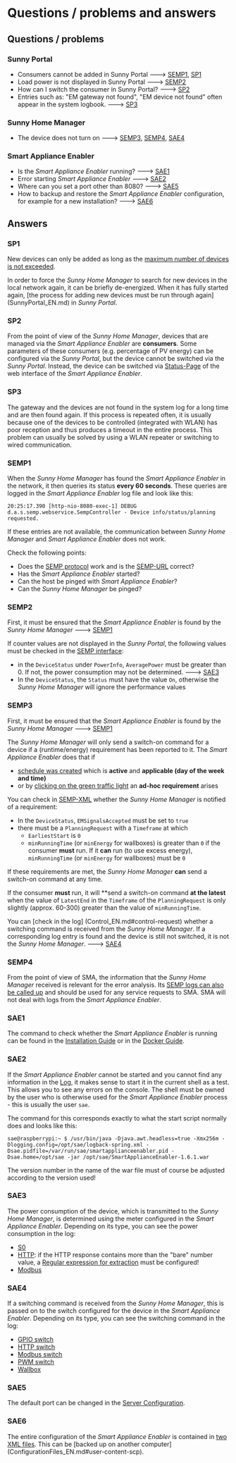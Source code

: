 # Questions / problems and answers
## Questions / problems
### Sunny Portal
- Consumers cannot be added in Sunny Portal ---> [SEMP1](#semp1), [SP1](#sp1)
- Load power is not displayed in Sunny Portal ---> [SEMP2](#semp2)
- How can I switch the consumer in Sunny Portal? ---> [SP2](#sp2)
- Entries such as: "EM gateway not found", "EM device not found" often appear in the system logbook. ---> [SP3](#sp3)

### Sunny Home Manager
- The device does not turn on ---> [SEMP3](#semp3), [SEMP4](#semp4), [SAE4](#sae4)

### Smart Appliance Enabler
- Is the *Smart Appliance Enabler* running? ---> [SAE1](#sae1)
- Error starting *Smart Appliance Enabler* ---> [SAE2](#sae2)
- Where can you set a port other than 8080? ---> [SAE5](#sae5)
- How to backup and restore the *Smart Appliance Enabler* configuration, for example for a new installation? ---> [SAE6](#sae6)

## Answers

### SP1
New devices can only be added as long as the [maximum number of devices is not exceeded](SunnyPortal_EN.md#max-devices).

In order to force the *Sunny Home Manager* to search for new devices in the local network again, it can be briefly de-energized. When it has fully started again, [the process for adding new devices must be run through again] (SunnyPortal_EN.md) in *Sunny Portal*.

### SP2
From the point of view of the *Sunny Home Manager*, devices that are managed via the *Smart Appliance Enabler* are **consumers**. Some parameters of these consumers (e.g. percentage of PV energy) can be configured via the *Sunny Portal*, but the device cannot be switched via the *Sunny Portal*. Instead, the device can be switched via [Status-Page](Status_EN.md) of the web interface of the *Smart Appliance Enabler*.

### SP3
The gateway and the devices are not found in the system log for a long time and are then found again. If this process is repeated often, it is usually because one of the devices to be controlled (integrated with WLAN) has poor reception and thus produces a timeout in the entire process. This problem can usually be solved by using a WLAN repeater or switching to wired communication.

### SEMP1
When the *Sunny Home Manager* has found the *Smart Appliance Enabler* in the network, it then queries its status **every 60 seconds**. These queries are logged in the *Smart Appliance Enabler* log file and look like this:
```
20:25:17.390 [http-nio-8080-exec-1] DEBUG d.a.s.semp.webservice.SempController - Device info/status/planning requested.
```
If these entries are not available, the communication between *Sunny Home Manager* and *Smart Appliance Enabler* does not work.

Check the following points:
- Does the [SEMP protocol](SEMP_EN.md) work and is the [SEMP-URL](SEMP_EN.md#url) correct?
- Has the *Smart Appliance Enabler* started?
- Can the host be pinged with *Smart Appliance Enabler*?
- Can the *Sunny Home Manager* be pinged?

### SEMP2
First, it must be ensured that the *Smart Appliance Enabler* is found by the *Sunny Home Manager* ---> [SEMP1](#semp1)

If counter values ​​are not displayed in the *Sunny Portal*, the following values ​​must be checked in the [SEMP interface](SEMP_EN.md#xml):
- in the `DeviceStatus` under `PowerInfo`, `AveragePower` must be greater than 0. If not, the power consumption may not be determined. ---> [SAE3](#sae3)
- In the `DeviceStatus`, the `Status` must have the value `On`, otherwise the *Sunny Home Manager* will ignore the performance values

### SEMP3
First, it must be ensured that the *Smart Appliance Enabler* is found by the *Sunny Home Manager* ---> [SEMP1](#semp1)

The *Sunny Home Manager* will only send a switch-on command for a device if a (runtime/energy) requirement has been reported to it. The *Smart Appliance Enabler* does that if

- [schedule was created](Schedules_EN.md) which is **active** and **applicable (day of the week and time)**
- or by [clicking on the green traffic light](Status_EN.md#click-green) an **ad-hoc requirement** arises

You can check in [SEMP-XML](SEMP_EN.md#xml) whether the *Sunny Home Manager* is notified of a requirement:
- In the `DeviceStatus`, `EMSignalsAccepted` must be set to `true`
- there must be a `PlanningRequest` with a `Timeframe` at which
    - `EarliestStart` is `0`
    - `minRunningTime` (or `minEnergy` for wallboxes) is greater than `0` if the consumer **must** run. If it **can** run (to use excess energy), `minRunningTime` (or `minEnergy` for wallboxes) must be `0`

If these requirements are met, the *Sunny Home Manager* **can** send a switch-on command at any time.

If the consumer **must** run, it will **send a switch-on command **at the latest** when the value of `LatestEnd` in the `Timeframe` of the `PlanningRequest` is only slightly (approx. 60-300) greater than the value of `minRunningTime`.

You can [check in the log] (Control_EN.md#control-request) whether a switching command is received from the *Sunny Home Manager*. If a corresponding log entry is found and the device is still not switched, it is not the *Sunny Home Manager*. ---> [SAE4](#sae4)

### SEMP4
From the point of view of SMA, the information that the *Sunny Home Manager* received is relevant for the error analysis. Its [SEMP logs can also be called up](ConnectionAssist_EN.md) and should be used for any service requests to SMA. SMA will not deal with logs from the *Smart Appliance Enabler*.

### SAE1
The command to check whether the *Smart Appliance Enabler* is running can be found in the [Installation Guide](ManualInstallation_EN.md#status) or in the [Docker Guide](Docker_EN.md#container-status).

### SAE2
If the *Smart Appliance Enabler* cannot be started and you cannot find any information in the [Log](Logging_EN.md), it makes sense to start it in the current shell as a test. This allows you to see any errors on the console. The shell must be owned by the user who is otherwise used for the *Smart Appliance Enabler* process - this is usually the user `sae`.

The command for this corresponds exactly to what the start script normally does and looks like this:
```console
sae@raspberrypi:~ $ /usr/bin/java -Djava.awt.headless=true -Xmx256m -Dlogging.config=/opt/sae/logback-spring.xml -Dsae.pidfile=/var/run/sae/smartapplianceenabler.pid -Dsae.home=/opt/sae -jar /opt/sae/SmartApplianceEnabler-1.6.1.war
```  
The version number in the name of the war file must of course be adjusted according to the version used!

### SAE3
The power consumption of the device, which is transmitted to the *Sunny Home Manager*, is determined using the meter configured in the *Smart Appliance Enabler*. Depending on its type, you can see the power consumption in the log:
- [S0](SOMeter_EN.md#log)
- [HTTP](HttpMeter_EN.md#log): if the HTTP response contains more than the "bare" number value, a [Regular expression for extraction](ValueExtraction_EN.md) must be configured!
- [Modbus](ModbusMeter_EN.md#log)

### SAE4
If a switching command is received from the *Sunny Home Manager*, this is passed on to the switch configured for the device in the *Smart Appliance Enabler*. Depending on its type, you can see the switching command in the log:
- [GPIO switch](GPIOSwitch_EN.md#log)
- [HTTP switch](HttpSwitch_EN.md#log)
- [Modbus switch](ModbusSwitch_EN.md#log)
- [PWM switch](PwmSwitch_EN.md#log)
- [Wallbox](EVCharger_EN.md#log)

### SAE5
The default port can be changed in the [Server Configuration](ConfigurationFiles_EN.md#user-content-etc-default-smartapplianceenabler).

### SAE6
The entire configuration of the *Smart Appliance Enabler* is contained in [two XML files](ConfigurationFiles_EN.md). This can be [backed up on another computer] (ConfigurationFiles_EN.md#user-content-scp).